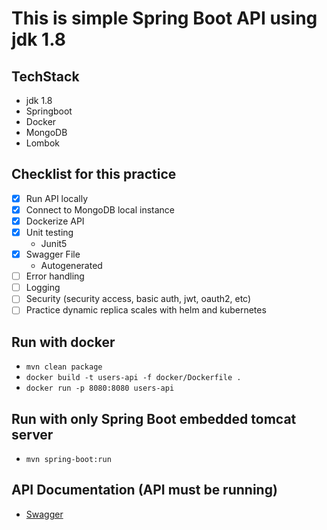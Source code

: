 # This is simple Spring Boot API using jdk 1.8

## TechStack
- jdk 1.8
- Springboot
- Docker
- MongoDB
- Lombok

## Checklist for this practice

- [x] Run API locally
- [x] Connect to MongoDB local instance
- [x] Dockerize API
- [x] Unit testing
  - Junit5
- [x] Swagger File
  - Autogenerated
- [ ] Error handling
- [ ] Logging
- [ ] Security (security access, basic auth, jwt, oauth2, etc)
- [ ] Practice dynamic replica scales with helm and kubernetes

## Run with docker
- `mvn clean package`
- `docker build -t users-api -f docker/Dockerfile .`
- `docker run -p 8080:8080 users-api`

## Run with only Spring Boot embedded tomcat server
- `mvn spring-boot:run `

## API Documentation (API must be running)
- [Swagger](http://localhost:8080/swagger-ui/index.html)